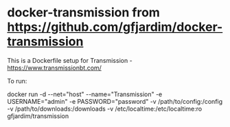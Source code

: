 docker-transmission from https://github.com/gfjardim/docker-transmission
==============

This is a Dockerfile setup for Transmission - https://www.transmissionbt.com/

To run:

docker run -d --net="host" --name="Transmission" -e USERNAME="admin" -e PASSWORD="password" -v /path/to/config:/config -v /path/to/downloads:/downloads -v /etc/localtime:/etc/localtime:ro gfjardim/transmission
